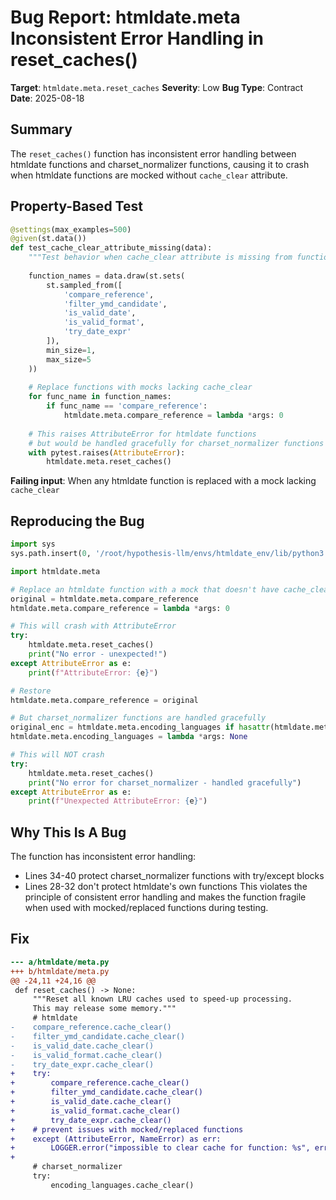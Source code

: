 # Bug Report: htmldate.meta Inconsistent Error Handling in reset_caches()

**Target**: `htmldate.meta.reset_caches`
**Severity**: Low
**Bug Type**: Contract
**Date**: 2025-08-18

## Summary

The `reset_caches()` function has inconsistent error handling between htmldate functions and charset_normalizer functions, causing it to crash when htmldate functions are mocked without `cache_clear` attribute.

## Property-Based Test

```python
@settings(max_examples=500)
@given(st.data())
def test_cache_clear_attribute_missing(data):
    """Test behavior when cache_clear attribute is missing from functions."""
    
    function_names = data.draw(st.sets(
        st.sampled_from([
            'compare_reference',
            'filter_ymd_candidate',
            'is_valid_date', 
            'is_valid_format',
            'try_date_expr'
        ]),
        min_size=1,
        max_size=5
    ))
    
    # Replace functions with mocks lacking cache_clear
    for func_name in function_names:
        if func_name == 'compare_reference':
            htmldate.meta.compare_reference = lambda *args: 0
    
    # This raises AttributeError for htmldate functions
    # but would be handled gracefully for charset_normalizer functions
    with pytest.raises(AttributeError):
        htmldate.meta.reset_caches()
```

**Failing input**: When any htmldate function is replaced with a mock lacking `cache_clear`

## Reproducing the Bug

```python
import sys
sys.path.insert(0, '/root/hypothesis-llm/envs/htmldate_env/lib/python3.13/site-packages')

import htmldate.meta

# Replace an htmldate function with a mock that doesn't have cache_clear
original = htmldate.meta.compare_reference
htmldate.meta.compare_reference = lambda *args: 0

# This will crash with AttributeError
try:
    htmldate.meta.reset_caches()
    print("No error - unexpected!")
except AttributeError as e:
    print(f"AttributeError: {e}")

# Restore
htmldate.meta.compare_reference = original

# But charset_normalizer functions are handled gracefully
original_enc = htmldate.meta.encoding_languages if hasattr(htmldate.meta, 'encoding_languages') else None
htmldate.meta.encoding_languages = lambda *args: None

# This will NOT crash
try:
    htmldate.meta.reset_caches()
    print("No error for charset_normalizer - handled gracefully")
except AttributeError as e:
    print(f"Unexpected AttributeError: {e}")
```

## Why This Is A Bug

The function has inconsistent error handling:
- Lines 34-40 protect charset_normalizer functions with try/except blocks
- Lines 28-32 don't protect htmldate's own functions
This violates the principle of consistent error handling and makes the function fragile when used with mocked/replaced functions during testing.

## Fix

```diff
--- a/htmldate/meta.py
+++ b/htmldate/meta.py
@@ -24,11 +24,16 @@
 def reset_caches() -> None:
     """Reset all known LRU caches used to speed-up processing.
     This may release some memory."""
     # htmldate
-    compare_reference.cache_clear()
-    filter_ymd_candidate.cache_clear()
-    is_valid_date.cache_clear()
-    is_valid_format.cache_clear()
-    try_date_expr.cache_clear()
+    try:
+        compare_reference.cache_clear()
+        filter_ymd_candidate.cache_clear()
+        is_valid_date.cache_clear()
+        is_valid_format.cache_clear()
+        try_date_expr.cache_clear()
+    # prevent issues with mocked/replaced functions
+    except (AttributeError, NameError) as err:
+        LOGGER.error("impossible to clear cache for function: %s", err)
+    
     # charset_normalizer
     try:
         encoding_languages.cache_clear()
```